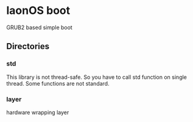 # laonOS boot
GRUB2 based simple boot

## Directories
### std
This library is not thread-safe. So you have to call std function on single thread. Some functions are not standard.
### layer
hardware wrapping layer
